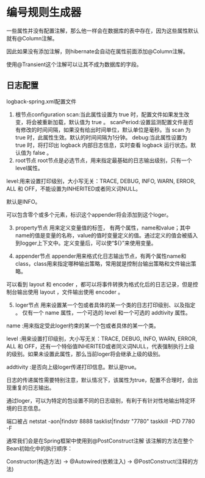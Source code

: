 # 编号规则生成器

一些属性并没有配置注解，那么他一样会在数据库的表中存在，因为这些属性默认就有@Column注解。

因此如果没有添加注解，则hibernate会自动在属性前面添加@Column注解。

使用@Transient这个注解可以让其不成为数据库的字段。

## 日志配置

logback-spring.xml配置文件

1. 根节点configuration
   scan:当此属性设置为 true 时，配置文件如果发生改变，将会被重新加载，默认值为 true 。
   scanPeriod:设置监测配置文件是否有修改的时间间隔，如果没有给出时间单位，默认单位是毫秒。当 scan 为 true
   时，此属性生效。默认的时间间隔为1分钟。
   debug:当此属性设置为 true 时，将打印出 logback 内部日志信息，实时查看 logback 运行状态。默认值为 false 。
2. root节点
   root节点是必选节点，用来指定最基础的日志输出级别，只有一个level属性。

level:用来设置打印级别，大小写无关：TRACE, DEBUG, INFO, WARN, ERROR, ALL 和 OFF，不能设置为INHERITED或者同义词NULL。

默认是INFO。

可以包含零个或多个元素，标识这个appender将会添加到这个loger。

3. property节点
   用来定义变量值的标签， 有两个属性，name和value；其中name的值是变量的名称，value的值时变量定义的值。通过定义的值会被插入到logger上下文中。定义变量后，可以使“${}”来使用变量。

4. appender节点
   appender用来格式化日志输出节点，有两个属性name和class，class用来指定哪种输出策略，常用就是控制台输出策略和文件输出策略。

可以看到 layout 和 encoder ，都可以将事件转换为格式化后的日志记录，但是控制台输出使用 layout ，文件输出使用 encoder 。

5. loger节点
   <loger> 用来设置某一个包或者具体的某一个类的日志打印级别、以及指定 <appender> 。 <loger> 仅有一个 name 属性，一个可选的
   level 和一个可选的 addtivity 属性。

name :用来指定受此loger约束的某一个包或者具体的某一个类。

level :用来设置打印级别，大小写无关：TRACE, DEBUG, INFO, WARN, ERROR, ALL 和
OFF，还有一个特俗值INHERITED或者同义词NULL，代表强制执行上级的级别。如果未设置此属性，那么当前loger将会继承上级的级别。

addtivity :是否向上级loger传递打印信息。默认是true。

日志的传递属性需要特别注意，默认情况下，该属性为true，配置不合理时，会出现重复的日志输出。

通过loger，可以为特定的包设置不同的日志级别，有利于有针对性地输出特定环境的日志信息。

端口被占
netstat -aon|findstr 8888
tasklist|findstr "7780"
taskkill -PID 7780 -F

通常我们会是在Spring框架中使用到@PostConstruct注解 该注解的方法在整个Bean初始化中的执行顺序：

Constructor(构造方法) -> @Autowired(依赖注入) -> @PostConstruct(注释的方法)
